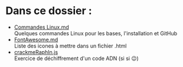 # Dans ce dossier :
- [Commandes Linux.md](https://github.com/RaphaelHardFork/GitHub/blob/main/Commandes%20Linux.md)  
Quelques commandes Linux pour les bases, l'installation et GitHub
- [FontAwesome.md](https://github.com/RaphaelHardFork/GitHub/blob/main/FontAwesome.md)  
Liste des icones à mettre dans un fichier .html 
- [crackmeRaphIn.js](https://github.com/RaphaelHardFork/GitHub/blob/main/crackmeRaphIn.js)   
Exercice de déchiffrement d'un code ADN (si si :wink:)